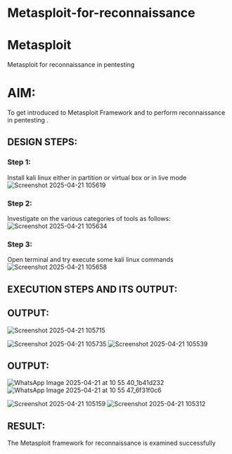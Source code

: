 # Metasploit-for-reconnaissance
# Metasploit
Metasploit for reconnaissance in pentesting

# AIM:

To get introduced to Metasploit Framework and to  perform reconnaissance  in pentesting .

## DESIGN STEPS:

### Step 1:

Install kali linux either in partition or virtual box or in live mode
![Screenshot 2025-04-21 105619](https://github.com/user-attachments/assets/836191fc-31de-4a22-a6da-ac9f524548a1)


### Step 2:

Investigate on the various categories of tools as follows:
![Screenshot 2025-04-21 105634](https://github.com/user-attachments/assets/736faa62-e614-4cc4-90b3-0d1568567cd8)

### Step 3:

Open terminal and try execute some kali linux commands
![Screenshot 2025-04-21 105658](https://github.com/user-attachments/assets/5c7a4a25-6b9b-423a-bdbf-9904a51ceb46)

## EXECUTION STEPS AND ITS OUTPUT:


## OUTPUT:

![Screenshot 2025-04-21 105715](https://github.com/user-attachments/assets/a50a8df5-c842-4d98-8bef-b633ee1285b1)

![Screenshot 2025-04-21 105735](https://github.com/user-attachments/assets/ac23cf92-0be6-485e-bb95-94a65673accc)
![Screenshot 2025-04-21 105539](https://github.com/user-attachments/assets/9700d8b2-b25c-42ff-a2b5-8c5c9e8e1f70)


## OUTPUT:
![WhatsApp Image 2025-04-21 at 10 55 40_1b41d232](https://github.com/user-attachments/assets/8a0e9698-2eaa-4423-bc45-ca3930165045)
![WhatsApp Image 2025-04-21 at 10 55 47_6f31f0c6](https://github.com/user-attachments/assets/a0fb1fb5-f0d3-4feb-b8d8-210795fb670a)

![Screenshot 2025-04-21 105159](https://github.com/user-attachments/assets/513ba9fe-b4fe-47ec-834f-e266a540cac7)
![Screenshot 2025-04-21 105312](https://github.com/user-attachments/assets/f978ea90-8bd6-4005-abd5-403f6f5bbbd2)







## RESULT:
The Metasploit framework for reconnaissance is  examined successfully
